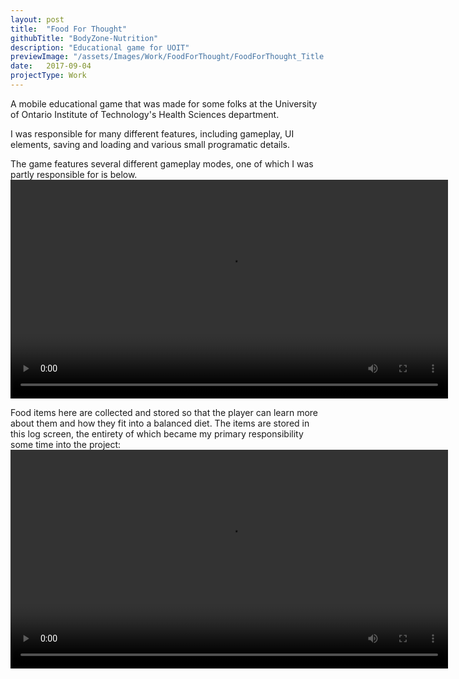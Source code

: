 ```yaml
---
layout: post
title:  "Food For Thought"
githubTitle: "BodyZone-Nutrition"
description: "Educational game for UOIT"
previewImage: "/assets/Images/Work/FoodForThought/FoodForThought_Title.png"
date:   2017-09-04
projectType: Work
---
```


A mobile educational game that was made for some folks at the University of Ontario Institute of Technology's Health Sciences department. 

I was responsible for many different features, including gameplay, UI elements, saving and loading and various small programatic details.

The game features several different gameplay modes, one of which I was partly responsible for is below.
<video width="700" controls loop>
  <source src="/assets/Videos/Work/FoodForThought/FoodForThought_FoodDropGameplay.mp4" type="video/mp4">
</video>

Food items here are collected and stored so that the player can learn more about them and how they fit into a balanced diet.
The items are stored in this log screen, the entirety of which became my primary responsibility some time into the project:
<video width="700" controls loop>
  <source src="/assets/Videos/Work/FoodForThought/FoodForThought_LogScreen.mp4" type="video/mp4">
</video>
